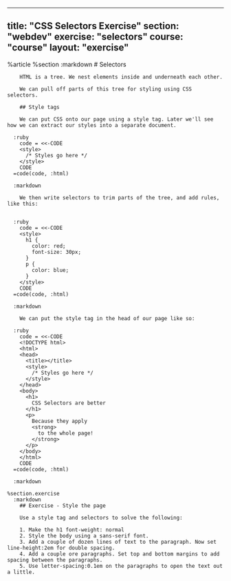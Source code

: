 ---
  title: "CSS Selectors Exercise"
  section: "webdev"
  exercise: "selectors"
  course: "course"
  layout: "exercise"
  ---
  
  %article
    %section
      :markdown
        # Selectors
  
        HTML is a tree. We nest elements inside and underneath each other.
  
        We can pull off parts of this tree for styling using CSS selectors.
  
        ## Style tags
  
        We can put CSS onto our page using a style tag. Later we'll see how we can extract our styles into a separate document.
  
      :ruby
        code = <<-CODE
        <style>
          /* Styles go here */
        </style>
        CODE
      =code(code, :html)
  
      :markdown
  
        We then write selectors to trim parts of the tree, and add rules, like this:
  
  
      :ruby
        code = <<-CODE
        <style>
          h1 {
            color: red;
            font-size: 30px;
          }
          p {
            color: blue;
          }
        </style>
        CODE
      =code(code, :html)
  
      :markdown
  
        We can put the style tag in the head of our page like so:
  
      :ruby
        code = <<-CODE
        <!DOCTYPE html>
        <html>
        <head>
          <title></title>
          <style>
            /* Styles go here */
          </style>
        </head>
        <body>
          <h1>
            CSS Selectors are better
          </h1>
          <p>
            Because they apply
            <strong>
              to the whole page!
            </strong>
          </p>
        </body>
        </html>
        CODE
      =code(code, :html)
  
      :markdown
  
    %section.exercise
      :markdown
        ## Exercise - Style the page
  
        Use a style tag and selectors to solve the following:
  
        1. Make the h1 font-weight: normal
        2. Style the body using a sans-serif font.
        3. Add a couple of dozen lines of text to the paragraph. Now set line-height:2em for double spacing.
        4. Add a couple ore paragraphs. Set top and bottom margins to add spacing between the paragraphs.
        5. Use letter-spacing:0.1em on the paragraphs to open the text out a little.
  
  
  
